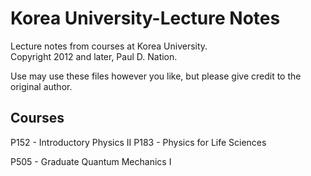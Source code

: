 Korea University-Lecture Notes
================================

Lecture notes from courses at Korea University.  
Copyright 2012 and later, Paul D. Nation.

Use may use these files however you like, but please give credit to the original author.

Courses
-------

P152 - Introductory Physics II
P183 - Physics for Life Sciences

P505 - Graduate Quantum Mechanics I
